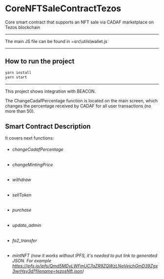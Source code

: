 # CoreNFTSaleContractTezos
Core smart contract that supports an NFT sale via CADAF marketplace on Tezos blockchain

--------

 The main JS file can be found in ~src\utils\wallet.js

--------

## How to run the project

```bash
yarn install
yarn start
```

-------

This project shows integration with BEACON.

The ChangeCadafPercentage function is located on the main screen, which changes the percentage received by CADAF for all user transactions (no more than 50).

## Smart Contract Description
It covers next functions:

- ######  changeCadafPercentage

- ######  changeMintingPrice

- ######  withdraw

- ######  sellToken 

- ######  purchase

- ######   update_admin

- ######   fa2_transfer

- ######   mintNFT (now it works without IPFS, it's needed to put link to generated JSON. For example https://ipfs.io/ipfs/Qmd5MDvLWFmUC7aZR9ZQWzLNqVejchGmD39Zgx3wrHsy3d?filename=tezosNft.json)
